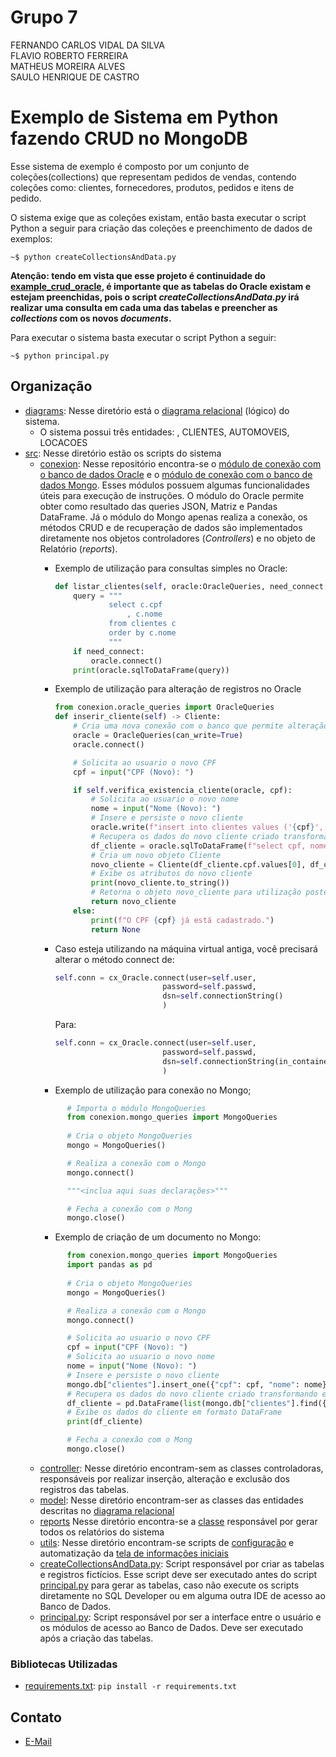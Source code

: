 # Grupo 7
FERNANDO CARLOS VIDAL DA SILVA 	
FLAVIO ROBERTO FERREIRA 	
MATHEUS MOREIRA ALVES 	
SAULO HENRIQUE DE CASTRO


# Exemplo de Sistema em Python fazendo CRUD no MongoDB


Esse sistema de exemplo é composto por um conjunto de coleções(collections) que representam pedidos de vendas, contendo coleções como: clientes, fornecedores, produtos, pedidos e itens de pedido.

O sistema exige que as coleções existam, então basta executar o script Python a seguir para criação das coleções e preenchimento de dados de exemplos:
```shell
~$ python createCollectionsAndData.py
```
**Atenção: tendo em vista que esse projeto é continuidade do [example_crud_oracle](https://github.com/howardroatti/example_crud_oracle), é importante que as tabelas do Oracle existam e estejam preenchidas, pois o script _createCollectionsAndData.py_ irá realizar uma consulta em cada uma das tabelas e preencher as _collections_ com os novos _documents_.**

Para executar o sistema basta executar o script Python a seguir:
```shell
~$ python principal.py
```

## Organização
- [diagrams](diagrams): Nesse diretório está o [diagrama relacional](diagrams/DIAGRAMA_RELACIONAL_PEDIDOS.pdf) (lógico) do sistema.
    * O sistema possui três entidades: , CLIENTES, AUTOMOVEIS, LOCACOES
- [src](src): Nesse diretório estão os scripts do sistema
    * [conexion](src/conexion): Nesse repositório encontra-se o [módulo de conexão com o banco de dados Oracle](src/conexion/oracle_queries.py) e o [módulo de conexão com o banco de dados Mongo](src/conexion/mongo_queries.py). Esses módulos possuem algumas funcionalidades úteis para execução de instruções. O módulo do Oracle permite obter como resultado das queries JSON, Matriz e Pandas DataFrame. Já o módulo do Mongo apenas realiza a conexão, os métodos CRUD e de recuperação de dados são implementados diretamente nos objetos controladores (_Controllers_) e no objeto de Relatório (_reports_).
      - Exemplo de utilização para consultas simples no Oracle:

        ```python
        def listar_clientes(self, oracle:OracleQueries, need_connect:bool=False):
            query = """
                    select c.cpf
                        , c.nome 
                    from clientes c
                    order by c.nome
                    """
            if need_connect:
                oracle.connect()
            print(oracle.sqlToDataFrame(query))
        ```
      - Exemplo de utilização para alteração de registros no Oracle

        ```python
        from conexion.oracle_queries import OracleQueries
        def inserir_cliente(self) -> Cliente:
            # Cria uma nova conexão com o banco que permite alteração
            oracle = OracleQueries(can_write=True)
            oracle.connect()

            # Solicita ao usuario o novo CPF
            cpf = input("CPF (Novo): ")

            if self.verifica_existencia_cliente(oracle, cpf):
                # Solicita ao usuario o novo nome
                nome = input("Nome (Novo): ")
                # Insere e persiste o novo cliente
                oracle.write(f"insert into clientes values ('{cpf}', '{nome}')")
                # Recupera os dados do novo cliente criado transformando em um DataFrame
                df_cliente = oracle.sqlToDataFrame(f"select cpf, nome from clientes where cpf = '{cpf}'")
                # Cria um novo objeto Cliente
                novo_cliente = Cliente(df_cliente.cpf.values[0], df_cliente.nome.values[0])
                # Exibe os atributos do novo cliente
                print(novo_cliente.to_string())
                # Retorna o objeto novo_cliente para utilização posterior, caso necessário
                return novo_cliente
            else:
                print(f"O CPF {cpf} já está cadastrado.")
                return None
        ```
      - Caso esteja utilizando na máquina virtual antiga, você precisará alterar o método connect de:
          ```python
          self.conn = cx_Oracle.connect(user=self.user,
                                  password=self.passwd,
                                  dsn=self.connectionString()
                                  )
          ```
        Para:
          ```python
          self.conn = cx_Oracle.connect(user=self.user,
                                  password=self.passwd,
                                  dsn=self.connectionString(in_container=True)
                                  )
          ```
      - Exemplo de utilização para conexão no Mongo;
      ```python
            # Importa o módulo MongoQueries
            from conexion.mongo_queries import MongoQueries
            
            # Cria o objeto MongoQueries
            mongo = MongoQueries()

            # Realiza a conexão com o Mongo
            mongo.connect()

            """<inclua aqui suas declarações>"""

            # Fecha a conexão com o Mong
            mongo.close()
      ```
      - Exemplo de criação de um documento no Mongo:
      ```python
            from conexion.mongo_queries import MongoQueries
            import pandas as pd
            
            # Cria o objeto MongoQueries
            mongo = MongoQueries()

            # Realiza a conexão com o Mongo
            mongo.connect()

            # Solicita ao usuario o novo CPF
            cpf = input("CPF (Novo): ")
            # Solicita ao usuario o novo nome
            nome = input("Nome (Novo): ")
            # Insere e persiste o novo cliente
            mongo.db["clientes"].insert_one({"cpf": cpf, "nome": nome})
            # Recupera os dados do novo cliente criado transformando em um DataFrame
            df_cliente = pd.DataFrame(list(mongo.db["clientes"].find({"cpf":f"{cpf}"}, {"cpf": 1, "nome": 1, "_id": 0})))
            # Exibe os dados do cliente em formato DataFrame
            print(df_cliente)

            # Fecha a conexão com o Mong
            mongo.close()
      ```
    * [controller](src/controller/): Nesse diretório encontram-sem as classes controladoras, responsáveis por realizar inserção, alteração e exclusão dos registros das tabelas.
    * [model](src/model/): Nesse diretório encontram-ser as classes das entidades descritas no [diagrama relacional](diagrams/DIAGRAMA_RELACIONAL_PEDIDOS.pdf)
    * [reports](src/reports/) Nesse diretório encontra-se a [classe](src/reports/relatorios.py) responsável por gerar todos os relatórios do sistema
    * [utils](src/utils/): Nesse diretório encontram-se scripts de [configuração](src/utils/config.py) e automatização da [tela de informações iniciais](src/utils/splash_screen.py)
    * [createCollectionsAndData.py](src/createCollectionsAndData.py): Script responsável por criar as tabelas e registros fictícios. Esse script deve ser executado antes do script [principal.py](src/principal.py) para gerar as tabelas, caso não execute os scripts diretamente no SQL Developer ou em alguma outra IDE de acesso ao Banco de Dados.
    * [principal.py](src/principal.py): Script responsável por ser a interface entre o usuário e os módulos de acesso ao Banco de Dados. Deve ser executado após a criação das tabelas.

### Bibliotecas Utilizadas
- [requirements.txt](src/requirements.txt): `pip install -r requirements.txt`

## Contato
- [E-Mail](mailto:saulohdc89@gmail.com)